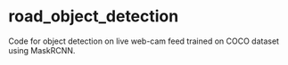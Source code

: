 # road_object_detection
Code for object detection on live web-cam feed trained on COCO dataset using MaskRCNN.
